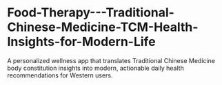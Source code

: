 # Food-Therapy---Traditional-Chinese-Medicine-TCM-Health-Insights-for-Modern-Life
A personalized wellness app that translates Traditional Chinese Medicine body constitution insights into modern, actionable daily health recommendations for Western users.
